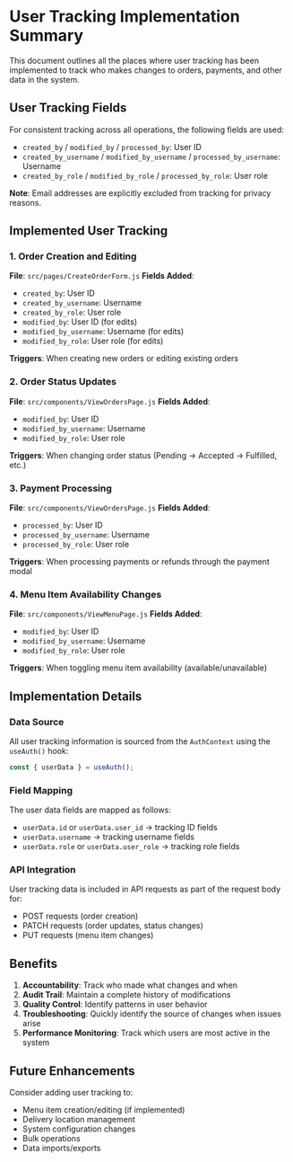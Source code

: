 # User Tracking Implementation Summary

This document outlines all the places where user tracking has been implemented to track who makes changes to orders, payments, and other data in the system.

## User Tracking Fields
For consistent tracking across all operations, the following fields are used:
- `created_by` / `modified_by` / `processed_by`: User ID
- `created_by_username` / `modified_by_username` / `processed_by_username`: Username
- `created_by_role` / `modified_by_role` / `processed_by_role`: User role

**Note**: Email addresses are explicitly excluded from tracking for privacy reasons.

## Implemented User Tracking

### 1. Order Creation and Editing
**File**: `src/pages/CreateOrderForm.js`
**Fields Added**:
- `created_by`: User ID
- `created_by_username`: Username
- `created_by_role`: User role
- `modified_by`: User ID (for edits)
- `modified_by_username`: Username (for edits)
- `modified_by_role`: User role (for edits)

**Triggers**: When creating new orders or editing existing orders

### 2. Order Status Updates
**File**: `src/components/ViewOrdersPage.js`
**Fields Added**:
- `modified_by`: User ID
- `modified_by_username`: Username
- `modified_by_role`: User role

**Triggers**: When changing order status (Pending → Accepted → Fulfilled, etc.)

### 3. Payment Processing
**File**: `src/components/ViewOrdersPage.js`
**Fields Added**:
- `processed_by`: User ID
- `processed_by_username`: Username
- `processed_by_role`: User role

**Triggers**: When processing payments or refunds through the payment modal

### 4. Menu Item Availability Changes
**File**: `src/components/ViewMenuPage.js`
**Fields Added**:
- `modified_by`: User ID
- `modified_by_username`: Username
- `modified_by_role`: User role

**Triggers**: When toggling menu item availability (available/unavailable)

## Implementation Details

### Data Source
All user tracking information is sourced from the `AuthContext` using the `useAuth()` hook:
```javascript
const { userData } = useAuth();
```

### Field Mapping
The user data fields are mapped as follows:
- `userData.id` or `userData.user_id` → tracking ID fields
- `userData.username` → tracking username fields
- `userData.role` or `userData.user_role` → tracking role fields

### API Integration
User tracking data is included in API requests as part of the request body for:
- POST requests (order creation)
- PATCH requests (order updates, status changes)
- PUT requests (menu item changes)

## Benefits

1. **Accountability**: Track who made what changes and when
2. **Audit Trail**: Maintain a complete history of modifications
3. **Quality Control**: Identify patterns in user behavior
4. **Troubleshooting**: Quickly identify the source of changes when issues arise
5. **Performance Monitoring**: Track which users are most active in the system

## Future Enhancements

Consider adding user tracking to:
- Menu item creation/editing (if implemented)
- Delivery location management
- System configuration changes
- Bulk operations
- Data imports/exports
